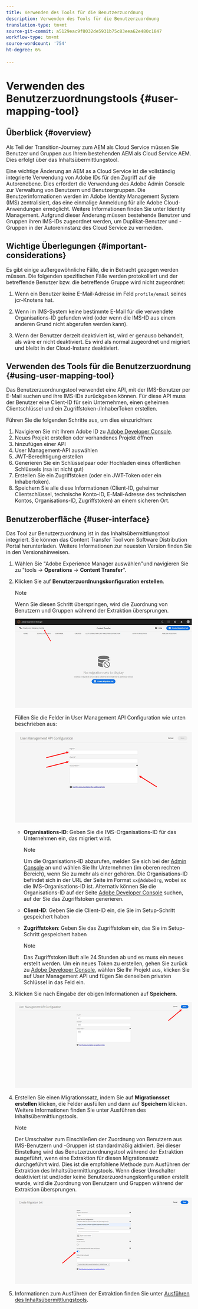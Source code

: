 ```yaml
---
title: Verwenden des Tools für die Benutzerzuordnung
description: Verwenden des Tools für die Benutzerzuordnung
translation-type: tm+mt
source-git-commit: a5129eac9f8032de5931b75c83eea62e480c1847
workflow-type: tm+mt
source-wordcount: '754'
ht-degree: 6%

---
```



# Verwenden des Benutzerzuordnungstools {#user-mapping-tool}

## Überblick {#overview}

Als Teil der Transition-Journey zum AEM als Cloud Service müssen Sie Benutzer und Gruppen aus Ihrem bestehenden AEM als Cloud Service AEM. Dies erfolgt über das Inhaltsübermittlungstool.

Eine wichtige Änderung an AEM as a Cloud Service ist die vollständig integrierte Verwendung von Adobe IDs für den Zugriff auf die Autorenebene.  Dies erfordert die Verwendung des Adobe Admin Console zur Verwaltung von Benutzern und Benutzergruppen. Die Benutzerinformationen werden im Adobe Identity Management System (IMS) zentralisiert, das eine einmalige Anmeldung für alle Adobe Cloud-Anwendungen ermöglicht. Weitere Informationen finden Sie unter Identity Management. Aufgrund dieser Änderung müssen bestehende Benutzer und Gruppen ihren IMS-IDs zugeordnet werden, um Duplikat-Benutzer und -Gruppen in der Autoreninstanz des Cloud Service zu vermeiden.

## Wichtige Überlegungen {#important-considerations}

Es gibt einige außergewöhnliche Fälle, die in Betracht gezogen werden müssen. Die folgenden spezifischen Fälle werden protokolliert und der betreffende Benutzer bzw. die betreffende Gruppe wird nicht zugeordnet:

1. Wenn ein Benutzer keine E-Mail-Adresse im Feld `profile/email` seines jcr-Knotens hat.

1. Wenn im IMS-System keine bestimmte E-Mail für die verwendete Organisations-ID gefunden wird (oder wenn die IMS-ID aus einem anderen Grund nicht abgerufen werden kann).

1. Wenn der Benutzer derzeit deaktiviert ist, wird er genauso behandelt, als wäre er nicht deaktiviert.  Es wird als normal zugeordnet und migriert und bleibt in der Cloud-Instanz deaktiviert.

## Verwenden des Tools für die Benutzerzuordnung {#using-user-mapping-tool}

Das Benutzerzuordnungstool verwendet eine API, mit der IMS-Benutzer per E-Mail suchen und ihre IMS-IDs zurückgeben können. Für diese API muss der Benutzer eine Client-ID für sein Unternehmen, einen geheimen Clientschlüssel und ein Zugriffstoken-/InhaberToken erstellen.

Führen Sie die folgenden Schritte aus, um dies einzurichten:

1. Navigieren Sie mit Ihrem Adobe ID zu [Adobe Developer Console](https://console.adobe.io).
1. Neues Projekt erstellen oder vorhandenes Projekt öffnen
1. hinzufügen einer API
1. User Management-API auswählen
1. JWT-Berechtigung erstellen
1. Generieren Sie ein Schlüsselpaar oder Hochladen eines öffentlichen Schlüssels (rsa ist nicht gut)
1. Erstellen Sie ein Zugriffstoken (oder ein JWT-Token oder ein Inhabertoken).
1. Speichern Sie alle diese Informationen (Client-ID, geheimer Clientschlüssel, technische Konto-ID, E-Mail-Adresse des technischen Kontos, Organisations-ID, Zugriffstoken) an einem sicheren Ort.

## Benutzeroberfläche {#user-interface}

Das Tool zur Benutzerzuordnung ist in das Inhaltsübermittlungstool integriert. Sie können das Content Transfer Tool vom Software Distribution Portal herunterladen. Weitere Informationen zur neuesten Version finden Sie in den Versionshinweisen.

1. Wählen Sie &quot;Adobe Experience Manager auswählen&quot;und navigieren Sie zu &quot;tools -> **Operations** -> **Content Transfer**&quot;.
1. Klicken Sie auf **Benutzerzuordnungskonfiguration erstellen**.

   >[!NOTE]
   >Wenn Sie diesen Schritt überspringen, wird die Zuordnung von Benutzern und Gruppen während der Extraktion übersprungen.

   ![image](/help/move-to-cloud-service/content-transfer-tool/assets-user-mapping/user-mapping-1.png)

   Füllen Sie die Felder in User Management API Configuration wie unten beschrieben aus:

   ![image](/help/move-to-cloud-service/content-transfer-tool/assets-user-mapping/user-mapping-2.png)

   * **Organisations-ID**: Geben Sie die IMS-Organisations-ID für das Unternehmen ein, das migriert wird.

      >[!NOTE]
      >Um die Organisations-ID abzurufen, melden Sie sich bei der [Admin Console](https://adminconsole.adobe.com/) an und wählen Sie Ihr Unternehmen (im oberen rechten Bereich), wenn Sie zu mehr als einer gehören. Die Organisations-ID befindet sich in der URL der Seite im Format `xx@AdobeOrg`, wobei xx die IMS-Organisations-ID ist.  Alternativ können Sie die Organisations-ID auf der Seite [Adobe Developer Console](https://console.adobe.io) suchen, auf der Sie das Zugriffstoken generieren.

   * **Client-ID**: Geben Sie die Client-ID ein, die Sie im Setup-Schritt gespeichert haben

   * **Zugriffstoken**: Geben Sie das Zugriffstoken ein, das Sie im Setup-Schritt gespeichert haben

      >[!NOTE]
      >Das Zugriffstoken läuft alle 24 Stunden ab und es muss ein neues erstellt werden. Um ein neues Token zu erstellen, gehen Sie zurück zu [Adobe Developer Console](https://console.adobe.io), wählen Sie Ihr Projekt aus, klicken Sie auf User Management API und fügen Sie denselben privaten Schlüssel in das Feld ein.

1. Klicken Sie nach Eingabe der obigen Informationen auf **Speichern**.

   ![image](/help/move-to-cloud-service/content-transfer-tool/assets-user-mapping/user-mapping-3.png)


1. Erstellen Sie einen Migrationssatz, indem Sie auf **Migrationsset erstellen** klicken, die Felder ausfüllen und dann auf **Speichern** klicken. Weitere Informationen finden Sie unter Ausführen des Inhaltsübermittlungstools.

   >[!NOTE]
   >Der Umschalter zum Einschließen der Zuordnung von Benutzern aus IMS-Benutzern und -Gruppen ist standardmäßig aktiviert. Bei dieser Einstellung wird das Benutzerzuordnungstool während der Extraktion ausgeführt, wenn eine Extraktion für diesen Migrationssatz durchgeführt wird. Dies ist die empfohlene Methode zum Ausführen der Extraktion des Inhaltsübermittlungstools. Wenn dieser Umschalter deaktiviert ist und/oder keine Benutzerzuordnungskonfiguration erstellt wurde, wird die Zuordnung von Benutzern und Gruppen während der Extraktion übersprungen.

   ![image](/help/move-to-cloud-service/content-transfer-tool/assets-user-mapping/user-mapping-4.png)

1. Informationen zum Ausführen der Extraktion finden Sie unter [Ausführen des Inhaltsübermittlungstools](https://experienceleague.adobe.com/docs/experience-manager-cloud-service/moving/cloud-migration/content-transfer-tool/using-content-transfer-tool.html?lang=en#running-tool).



